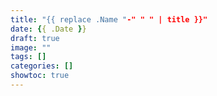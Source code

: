 ```yaml
---
title: "{{ replace .Name "-" " " | title }}"
date: {{ .Date }}
draft: true
image: ""
tags: []
categories: []
showtoc: true
---
```

